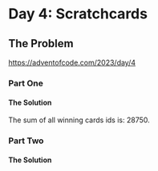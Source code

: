 # Day 4: Scratchcards

## The Problem

https://adventofcode.com/2023/day/4

### Part One

#### The Solution

The sum of all winning cards ids is: 28750.

### Part Two

#### The Solution


